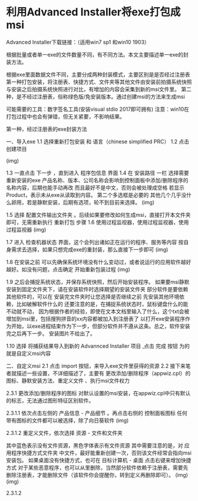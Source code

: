 # 利用Advanced Installer将exe打包成msi

Advanced Installer下载链接：（适用win7 sp1 和win10 1903）

根据批量或者单一exe的文件数量不同，有不同方法。本文主要描述单一exe的封装方法。

根据exe里面数据文件不同，主要分成两种封装模式，主要区别是是否经过注册表
第一种打包安装，将注册表、快捷方式、文件夹等其他文件由安装前拍摄系统快照与安装之后拍摄系统快照进行对比，有增加的内容会采集到新的msi文件里。
第二种，是不经过注册表，俗称绿色版/免安装版本。通过创建msi的方法来生成msi

可能需要的工具：数字签名工具(安装visual stdio 2017即可拥有)
注意：win10在打包过程中也会有弹错，但无关紧要，不影响结果。

第一种，经过注册表的exe封装方法

一、导入exe
1.1 选择重新打包安装 和 语言（chinese simplified PRC）
1.2 点击 创建项目

(img)



1.3  一直点击 下一步 ，直到进入 程序包信息 界面
1.4 在 安装路径 一栏 选择需要重新安装的exe
产品名称、版本、公司名称会影响到控制面板中添加/删除程序的名称内容，后期也能手动再改
而且最好不是中文，否则会被处理成空格
若显示Product，表示未从exe从读取到内容。
第二个多选框是必要的
其他几个几乎没什么卵用，若是静默安装，后期有选项，轮不到目前来选择。
(img)




1.5 选择 配置文件输出文件夹 。后续如果要修改如何生成msi，直接打开本文件夹即可，无需重新执行 重新打包 步骤
1.6 使用过程监视器，使用过程监视器，使用过程监视器
(img)




1.7 进入 检查机器状态 界面，这个会列出诸如正在运行的程序、服务等内容
按自身需求去选择，如果只想完成exe的重封装，那么直接下一步即可
(img)




1.8 在安装之前 可以先确保系统环境没有什么变动过，或者说运行的应用软件越好越好。如没有问题，点击确定 开始重新包装过程
(img)





1.9 之后会捕捉系统状态，并保存系统快照，然后开始安装程序。
如果要msi静默安装到固定文件夹下，请在安装软件时选择期望的安装文件夹
部分软件是要依赖其他软件的，可以在 安装完文件夹时让您选择是否继续之前 先安装其他环境依赖，比如破解软件什么的
还要注意的是，在捕捉系统状态时，鼠标键盘什么的能不动就不动，
因为根据作者的经验，即使在文本文档里输入了什么，这个txt会被增加到msi里，包括搜狗拼音的xx内容都被加入到注册表了
以打开exe安装程序作为开始，以exe进程结束作为下一步，但部分软件并不遵从这条。总之，软件安装完之后再下一步。
安装图片不给出了。

1.10 选择 将捕获结果导入到新的 Advannced Installer 项目 ,点击 完成 按钮
为的就是自定义msi内容

二、自定义msi
2.1 点击 import 按钮，来导入exe文件里获得的资源
2.2  接下来笔者就描述一些设置，不详细描述了，主要有
更改添加/删除程序（appwiz.cpl）的图标、静默安装方法、重定义文件 、执行msi文件权力

2.3.1 更改添加/删除程序的图标
对默认设置的msi安装，在appwiz.cpl中只有默认的标志，无法通过图形特征区别软件。

2.3.1.1 依次点击左侧的 产品信息 - 产品细节  。再点击右侧的 控制面板图标 
任何带有图标的文件都可以被选择，除了向日葵软件
(img)




2.3.1.2 重定义文件，依次选择 资源 - 文件和文件夹 

其中蓝色表示没有文件资源，黑色字体表示有文件资源
其中需要注意的是，对 应用程序快捷方式文件夹 中文件，最好能重新创建一次，否则该文件经常会指向msi安装包。
如果桌面没有快捷方式，也可在 目标计算机 - 桌面 点击右键来增加快捷方式
对于某些恶意程序，也可以从里删除，当然部分软件依赖于注册表，需要先删除注册表，才能删除文件（该软件你会提醒你，转到定义再删除即可）。
(img)
(img)



2.3.1.2 